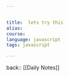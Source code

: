 ```yaml
---


title:  lets try this
alias:
course: 
language: javascript
tags: javascript

---
```

back:: [[Daily Notes]]


